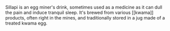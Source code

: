 Sillapi is an egg miner's drink, sometimes used as a medicine as it can dull the pain and induce tranquil sleep. It's brewed from various [[kwama]] products, often right in the mines, and traditionally stored in a jug made of a treated kwama egg.